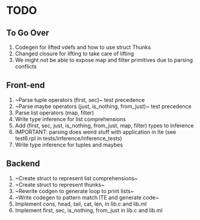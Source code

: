 # TODO

## To Go Over
1. Codegen for lifted vdefs and how to use struct Thunks
2. Changed closure for lifting to take care of lifting
3. We might not be able to expose map and filter primitives due to parsing conflicts

## Front-end
1. ~Parse tuple operators (first, sec)~ test precedence
2. ~Parse maybe operators (just, is_nothing, from_just)~ test precedence
3. Parse list operators (map, filter)
4. Write type inference for list comprehensions
5. Add (first, sec, just, is_nothing, from_just, map, filter) types to inference
6. IMPORTANT: parsing does weird stuff with application in Ite (see test6.rpl in tests/inference/inference_tests)
7. Write type inference for tuples and maybes

## Backend
1. ~Create struct to represent list comprehensions~
2. ~Create struct to represent thunks~
3. ~Rewrite codgen to generate loop to print lists~
4. ~Write codegen to pattern match ITE and generate code~
5. Implement cons, head, tail, cat, len, in lib.c and lib.ml
6. Implement first, sec, is_nothing, from_just in lib.c and lib.ml
